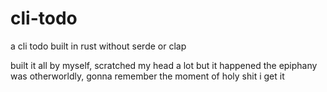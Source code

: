 # cli-todo
a cli todo built in rust without serde or clap

built it all by myself, scratched my head a lot but it happened
the epiphany was otherworldly, gonna remember the moment of holy shit i get it 
